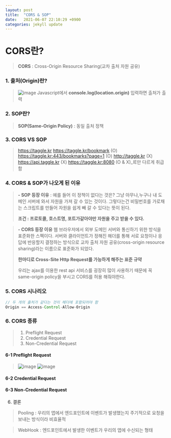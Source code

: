 ```yaml
---
layout: post
title:  "CORS & SOP"
date:   2021-06-07 22:10:29 +0900
categories: jekyll update
---
```


# CORS란?
> **CORS** : Cross-Origin Resource Sharing(교차 출처 자원 공유)  

### 1. 출처(Origin)란?
>![image](https://user-images.githubusercontent.com/66704969/121032115-efd3b780-c7e5-11eb-8ec2-f4c1c15f0293.png)
Javascript에서 **console.log(location.origin)** 입력하면 출처가 출력

### 2. SOP란?
>**SOP(Same-Origin Policy)** : 동일 출처 정책  

### 3. CORS VS SOP
> https://taggle.kr
> https://taggle.kr/bookmark (O)
> https://taggle.kr:443/bookmarks?page=1 (O)
> http://taggle.kr (X)
> https://api.taggle.kr (X)
> https://taggle.kr:8080 (O & X)_IE만 다르게 취급함    

### 4. CORS & SOP가 나오게 된 이유
> **- SOP 등장 이유**
 : 예를 들어 이 정책이 없다는 것은? 그냥 아무나,누구나 내 도메인 서버에 와서 자원을 가져 갈 수 있는 것이다. 그렇다는건 비밀번호를 가로채는 스크립트를 만들어 자원을 쉽게 빼 갈 수 있다는 뜻이 된다.
>
> **조건 : 프로토콜, 호스트명, 포트가같아야만 자원을 주고 받을 수 있다.**

> **- CORS 등장 이유**
 웹 브라우저에서 외부 도메인 서버와 통신하기 위한 방식을 표준화한 스펙이다. 서버와 클라이언트가 정해진 해더를 통해 서로 요청이나 응답에 반응할지 결정하는 방식으로 교차 출처 자원 공유(cross-origin resource sharing)라는 이름으로 표준화가 되었다.
>
> **한마디로 Cross-Site Http Request를 가능하게 해주는 표준 규약** 
>
> 우리는 ajax를 이용한 rest api 서비스를 굉장히 많이 사용하기 때문에 꼭 same-origin policy을 부시고 CORS를 허용 해줘야한다.
>

### 5. CORS 시나리오
```java
// 두 개의 출처가 같다는 것이 헤더에 포함되어야 함
Origin == Access-Control-Allow-Origin
```

### 6. CORS 종류
>1. Preflight Request  
>2. Credential Request
>3. Non-Credential Request


#### 6-1 Preflight Request
>![image](https://user-images.githubusercontent.com/66704969/121037855-c5d0c400-c7ea-11eb-8797-c0fba5c0b1b2.png)
![image](https://user-images.githubusercontent.com/66704969/121038144-02042480-c7eb-11eb-8341-7fbd5e6ee3e0.png)

#### 6-2 Credential Request
#### 6-3 Non-Credential Request


6. 결론

> Pooling : 우리의 앱에서 엔드포인트에 이벤트가 발생했는지 주기적으로 요청을 보내는 방식이라 비효율적

> WebHook : 엔드포인트에서 발생한 이벤트가 우리의 앱에 수신되는 형태




